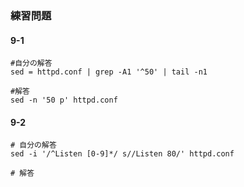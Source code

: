 ### 練習問題
#### 9-1
```shell
#自分の解答
sed = httpd.conf | grep -A1 '^50' | tail -n1

#解答
sed -n '50 p' httpd.conf 
```

#### 9-2
```shell
# 自分の解答
sed -i '/^Listen [0-9]*/ s//Listen 80/' httpd.conf

# 解答

```
